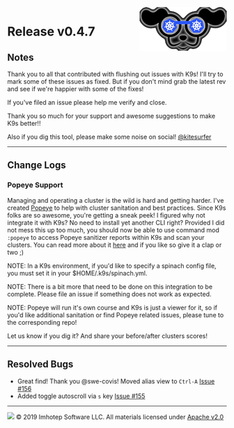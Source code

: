 <img src="https://raw.githubusercontent.com/derailed/k9s/master/assets/k9s_small.png" align="right" width="200" height="auto"/>

# Release v0.4.7

## Notes

Thank you to all that contributed with flushing out issues with K9s! I'll try
to mark some of these issues as fixed. But if you don't mind grab the latest rev and see if we're happier with some of the fixes!

If you've filed an issue please help me verify and close.

Thank you so much for your support and awesome suggestions to make K9s better!!

Also if you dig this tool, please make some noise on social! [@kitesurfer](https://twitter.com/kitesurfer)

---

## Change Logs

### Popeye Support

Managing and operating a cluster is the wild is hard and getting harder.
I've created [Popeye](https://github.com/derailed/popeye) to help with cluster sanitation and best practices. Since K9s folks are so awesome, you're getting a sneak peek! I figured why not integrate it with K9s? No need to install yet another CLI right? Provided I did not mess this up too much, you should now be able to use command mod `:popeye` to access Popeye sanitizer reports within
K9s and scan your clusters. You can read more about it [here](https://medium.com/@fernand.galiana/k8s-clusters-oh-biff-em-popeye-637e9312963)
and if you like so give it a clap or two ;)

NOTE: In a K9s environment, if you'd like to specify a spinach config file, you must set it in your $HOME/.k9s/spinach.yml.

NOTE: There is a bit more that need to be done on this integration to be complete. Please file an issue if something does not work as expected.

NOTE: Popeye will run it's own course and K9s is just a viewer for it, so if you'd like additional sanitation or find Popeye related issues, please tune to the corresponding repo!

Let us know if you dig it? And share your before/after clusters scores!

---

## Resolved Bugs

+ Great find! Thank you @swe-covis! Moved alias view to `Ctrl-A` [Issue #156](https://github.com/kswapd/k9s/issues/156)
+ Added toggle autoscroll via `s` key [Issue #155](https://github.com/kswapd/k9s/issues/155)

---

<img src="https://raw.githubusercontent.com/derailed/k9s/master/assets/imhotep_logo.png" width="32" height="auto"/> © 2019 Imhotep Software LLC. All materials licensed under [Apache v2.0](http://www.apache.org/licenses/LICENSE-2.0)
